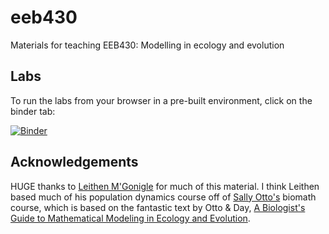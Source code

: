 # eeb430
Materials for teaching EEB430: Modelling in ecology and evolution

## Labs
To run the labs from your browser in a pre-built environment, click on the binder tab:

[![Binder](https://mybinder.org/badge_logo.svg)](https://mybinder.org/v2/gh/mmosmond/eeb430/HEAD)

## Acknowledgements
HUGE thanks to [Leithen M'Gonigle](https://www.sfu.ca/biology/faculty/M'Gonigle/index.html) for much of this material. I think Leithen based much of his population dynamics course off of [Sally Otto's](https://www.zoology.ubc.ca/~otto/) biomath course, which is based on the fantastic text by Otto & Day, [A Biologist's Guide to Mathematical Modeling in Ecology and Evolution](https://www.zoology.ubc.ca/biomath/).
